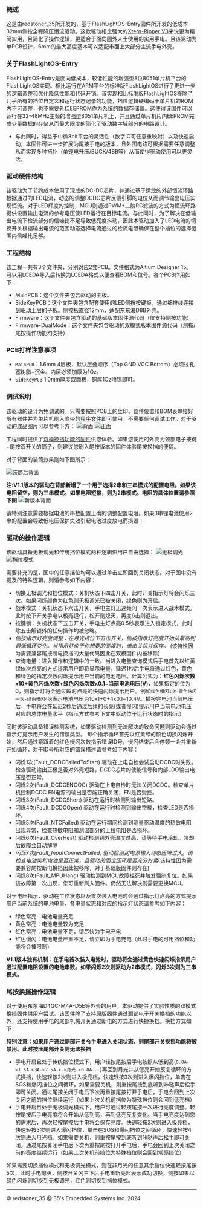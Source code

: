 ### 概述

这是由redstoner_35所开发的，基于FlashLightOS-Entry固件所开发的低成本32mm侧按全程降压恒流驱动。这款驱动相比强大的[Xtern-Ripper V3](https://github.com/redstoner-35/Xtern-Ripper)来说更为精简实用，且简化了操作逻辑，更适合于面向圈外人士使用的实用手电。且该驱动为单PCB设计，6mm的最大高度基本可以适配市面上大部分主流手电外壳。


### 关于FlashLightOS-Entry

FlashLightOS-Entry是面向低成本，较低性能的增强型8位8051单片机平台的FlashLightOS实现。相比运行在ARM平台的标准版FlashLightOS进行了更进一步的逻辑调整和优化降低性能和代码开销。该实现相比标准版FlashLightOS移除了几乎所有的挡位自定义和运行状态记录的功能，挡位逻辑硬编码于单片机的ROM内不可调整，也不需要外挂EEPROM作为系统的数据存储器。这使得该固件可以运行在32-48MHz主频的增强型8051单片机上，并且通过单片机片内EEPROM完成少量数据的存储从而最大限度的简化了驱动数字域部分的电路设计。

+ 与此同时，得益于中微8bit平台的灵活性（数字IO可任意重映射）以及快速启动，本固件可进一步扩展为尾按手电的版本，且外围电路可根据需要任意调整从而实现多种拓扑（单锂电升压/BUCK/4BB等）从而使得驱动使用可以更灵活。


### 驱动硬件结构

该驱动为了节约成本使用了现成的DC-DC芯片，并通过基于运放的外部恒流环路根据通过的LED电流，动态的调整DCDC芯片反馈引脚的电位从而调节输出电压实现恒流。对于LED辉度的控制，MCU则通过PWM+二阶RC滤波的方式为恒流环路提供设置输出电流的参考电压使LED运行在目标电流。与此同时，为了解决在低输出电流下检流部分的信噪比不足导致低亮度抖动，因此本驱动加入了LED电流的切换开关根据输出电流的范围动态选择电流通过的检流电阻确保在整个挡位的选择范围内信噪比足够。

### 工程结构

该工程一共有3个文件夹，分别对应2套PCB。文件格式为Altium Designer 15。可以用LCEDA导入后转换为LCEDA格式以便查看BOM和位号。各个PCB作用如下：

+ MainPCB：这个文件夹包含驱动的主板。
+ SideKeyPCB：这个文件夹包含配套使用的LED侧按按键板，通过细排线连接到驱动上层的子板。侧按板直径12mm，适配东东海D8B外壳。
+ Firmware：这个文件夹包含驱动的基础版本固件源代码（仅支持侧按功能）
+ Firmware-DualMode：这个文件夹包含驱动的双模式版本固件源代码（测按/尾按操作功能均支持）

### PCB打样注意事项

+ `MainPCB`：1.6mm 4层板，默认层叠顺序（Top GND VCC Bottom）必须过孔塞树脂+沉金。内层必须加厚为1Oz。
+ `SideKeyPCB`:1.0mm厚度双面板，铜厚1Oz喷锡即可。

### 调试说明

该驱动的设计为免调试的。只需要按照PCB上的丝印、器件位置和BOM表焊接好所有器件并为单片机刷入附带的[程序文件](/MainPCB/Firmware.hex)即可使用，不需要任何调试工作。对于驱动的成品图片可以参考下方：
![背面](/%E6%88%90%E5%93%81%E5%9B%BE%E7%89%87/1.jpg)
![正面](/%E6%88%90%E5%93%81%E5%9B%BE%E7%89%87/2.jpg)

工程同时提供了[双模换挡功能的固件](/MainPCB/Firmware-DualMode.hex)供您体验。如果您使用的外壳为颈部电子按键+尾按双开关的筒子，则建议您刷入尾按版本的固件体验尾按换挡的便捷。

对于背面的装筒效果则如下图所示：

![装筒后背面](/%E6%88%90%E5%93%81%E5%9B%BE%E7%89%87/3.jpg)

**注:V1.1版本的驱动在背部新增了一个用于选择2串和三串模式的配置电阻。如果该电阻留空，则为三串模式。如果电阻短接，则为2串模式。电阻的具体位置请参照下图**
![新版本背面](/%E6%88%90%E5%93%81%E5%9B%BE%E7%89%87/4.PNG)

请特别注意需要根据电池的串数配置正确的调整配置电阻。如果3串锂电池使用2串的配置会导致低电压保护失效引起电池过度放电而损毁！

### 驱动的操作逻辑

该驱动具备无极调光和传统挡位模式两种逻辑供用户自由选择：
![无极调光](/Firmware/Img/Ramp.png)
![挡位模式](/Firmware/Img/Gear.png)

需要补充的是，图中的任意挡位均可以通过单击立即回到关闭状态。对于图中没有提及的特殊逻辑，则请参考如下内容：

+ 切换无极调光和挡位模式：关机状态下四击开关，此时开关指示灯将会闪烁三次。如果闪烁颜色为红色则无极调光已被关闭，绿色则为开启。
+ 战术模式：关机状态下六击开关，手电主灯迅速频闪一次表示进入战术模式。此时按下开关手电以极亮运行，松开则熄灭，再度6击则退出。
+ 按键锁：关机状态下五击开关，手电主灯点亮0.5秒表示进入锁定模式，此时除五击解锁外的任何操作均被忽略。
+ *侧按指示灯亮度调整：在月光挡位下五击开关，侧按指示灯亮度开始从最高到最低循环变化。当指示灯位于你想要的亮度时，单击关机并保存。* (该特性因为需要兼容尾按断电换挡的大量代码因此在双模固件内被移除)
+ 查询电量：进入操作和逻辑中的一致。当进入电量查询模式后手电首先以红黄绿依次点亮的方式提示用户即将显示电量，延迟1秒后手电将通过红色，黄色和绿色的指定次数闪烁提示用户当前的电池电压。计算公式为：**红色闪烁次数x10+黄色闪烁次数+绿色闪烁次数x0.1=当前电池电压(V)**，如果指定的位为0，则指示灯将会通过瞬时点亮的快速闪烁提示用户。例如`红色慢闪1次-黄色快闪一次-绿色慢闪4次`表示电池电压为10x1+0+4x0.1=10.4V。播报完电池当前电压后，手电将会在延迟2秒后通过后续的长亮(或者慢闪)提示用户当前电池电压对应的总体电量水平（指示方式参考下文中驱动位于运行状态时的指示）

同时该驱动具备错误检测系统，如果驱动检测到无法解决的致命问题则驱动会通过指示灯提示用户发生的错误类型。
每个指示循环首先以红黄绿的颜色切换闪烁开始，然后通过紧跟着的红色慢闪次数指示错误ID号，慢闪结束后会停顿一会并重新开始循环，对于ID号所对应的错误描述请参考如下内容：

+ 闪烁1次(Fault_DCDCFailedToStart) 驱动在上电自检尝试启动DCDC时失败。检查驱动输出正极是否对外壳短路，DCDC芯片的使能信号和内部LDO输出电压是否正常。
+ 闪烁2次(Fault_DCDCENOOC) 驱动在上电自检时无法关闭DCDC。检查单片机控制DCDC EN电源的输出是否能正确关闭，EN是否受控。
+ 闪烁3次(Fault_DCDCShort) 驱动在运行时检测到输出短路。
+ 闪烁4次(Fault_DCDCOpen) 驱动在运行时检测到输出空载，检查LED是否损坏。
+ 闪烁5次(Fault_NTCFailed) 驱动在运行期间检测到测量驱动温度的热敏电阻出现异常，检查热敏电阻和测温部分的上拉电阻是否损坏。
+ 闪烁6次(Fault_OverHeat) 驱动检测到外壳温度过高，请等待手电冷却。冷却后故障会自动解除
+ *闪烁7次(Fault_InputConnectFailed, 驱动检测到电源输入动态压降过大。请检查电池架和电池是否正常，且驱动的固定压环是否充分拧紧*(该特性因为需要兼容尾按断电换挡因此被移除，对于基础版固件则存在)
+ 闪烁8次(Fault_MPUHang) 驱动检测到MCU故障挂死并触发强制复位。如果该故障第一次出现，您可重新刷入固件。仍然无法解决则需要更换MCU。

对于电压指示，驱动在工作状态以及首次装入电池时会通过指示灯点亮的方式提示用户当前系统的电池电量，各电量状态和对应的指示灯状态请参考如下内容：

+ 绿色常亮：电池电量充足
+ 黄色常亮：电池电量较为充足
+ 红色常亮：电池电量不足，请尽快为手电充电
+ 红色慢闪：电池电量严重不足，请立即为手电充电（此时手电的可用挡位和功能将会被限制）

**V1.1版本独有机制：在手电首次装入电池时，驱动将会通过黄色快速闪烁指示用户通过配置电阻设置的电池串数。如果闪烁2次则驱动为2串模式，闪烁3次则为三串模式。**

### 尾按换挡操作逻辑

对于使用东东海D4GC-M4A-D5E等外壳的用户，本驱动提供了实验性质的双模式换挡固件供用户尝试。该固件除了支持原版固件通过颈部电子开关换挡的功能以外，还支持使用手电的尾部机械开关通过断电的方式进行快捷换挡。换挡方式如下：

**特别注意：如果用户通过侧部开关令手电进入关闭状态，则尾部开关换挡功能将被禁用。此时按压尾部开关则无法换挡**

+ 手电开启且处于传统挡位模式下，用户轻按尾按后手电按照从低到高(`0.8A->1.5A->3A->7.5A->->月光->0.8A...`)再回到月光并从低亮开始反复循环的方式换挡，快速轻按2次则进入极亮档，快速轻按3次则进入爆闪挡位，单击在SOS和爆闪挡位之间循环。如果需要关机，则重按尾按到底听到咔哒声后松手即可关闭。通过尾按关闭手电后下次再重按尾按打开手电后，手电会回到上次关闭之前的挡位继续运行（如果上次关机前挡位为特殊挡位则会回到低亮档）
+ 手电开启且处于无极调光模式下，用户可通过轻按尾按一次进行亮度调整。轻按尾按后手电亮度将会开始从低到高，再到低亮反复变化。当手电亮度达到您的需求后，再次轻按尾按后手电将会保存亮度。快速轻按2次则进入极亮档，快速轻按3次则进入爆闪挡位，单击在SOS和爆闪挡位之间循环，快速轻按4次则进入月光档。如果需要关机，则重按尾按到底听到咔哒声后松手即可关闭。通过尾按关闭手电后下次再重按尾按打开手电后，手电会回到上次关闭之前的亮度继续运行（如果上次关机前挡位为特殊挡位则会回到常亮挡位）

如果需要切换挡位模式和无极调光模式，则在非月光的任意其余挡位快速轻按尾按5次，此时手电熄灭，侧按开关闪三下后手电重新亮起表示成功切换，侧按如果以绿色闪烁则切换到无极调光，红色则切换到挡位模式。

----------------------------------------------------------------------------------------------------------------------------------
© redstoner_35 @ 35's Embedded Systems Inc.  2024